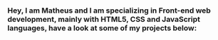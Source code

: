 ### Hey, I am Matheus and I am specializing in Front-end web development, mainly with HTML5, CSS and JavaScript languages, have a look at some of my projects below:

